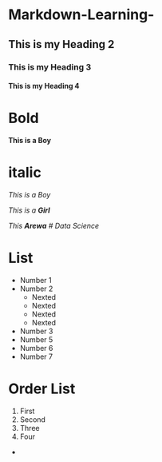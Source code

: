 # Markdown-Learning-

## This is my Heading 2
### This is my Heading 3
#### This is my Heading 4

# Bold 

**This is a Boy**

# italic 

_This is a Boy_

_This is a **Girl**_

_This **Arewa** # Data Science_ 


# List 
- Number 1
- Number 2
  - Nexted
  - Nexted
  - Nexted
  - Nexted
- Number 3
- Number 5
- Number 6
- Number 7

# Order List 
1. First
2. Second
3. Three
4. Four
- 
